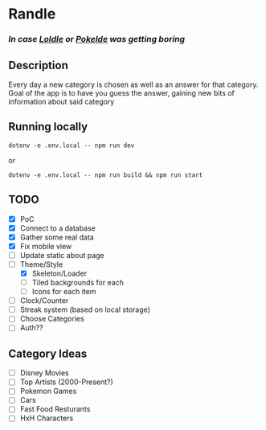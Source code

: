 # Randle

### _In case [Loldle](https://loldle.net/) or [Pokelde](https://pokedle.gg/) was getting boring_

## Description

Every day a new category is chosen as well as an answer for that category. Goal of the app is to have you guess the answer, gaining new bits of information about said category

## Running locally

```
dotenv -e .env.local -- npm run dev
```

or

```
dotenv -e .env.local -- npm run build && npm run start
```

## TODO

- [x] PoC
- [x] Connect to a database
- [x] Gather some real data
- [x] Fix mobile view
- [ ] Update static about page
- [ ] Theme/Style
  - [x] Skeleton/Loader
  - [ ] Tiled backgrounds for each
  - [ ] Icons for each item
- [ ] Clock/Counter
- [ ] Streak system (based on local storage)
- [ ] Choose Categories
- [ ] Auth??

## Category Ideas

- [ ] Disney Movies
- [ ] Top Artists (2000-Present?)
- [ ] Pokemon Games
- [ ] Cars
- [ ] Fast Food Resturants
- [ ] HxH Characters

